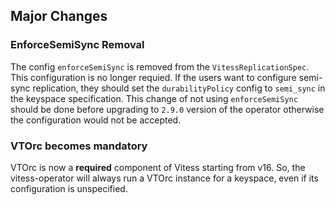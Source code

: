 ## Major Changes

### EnforceSemiSync Removal

The config `enforceSemiSync` is removed from the `VitessReplicationSpec`. This configuration is no longer requied.
If the users want to configure semi-sync replication, they should set the `durabilityPolicy` config to `semi_sync` in the keyspace specification.
This change of not using `enforceSemiSync` should be done before upgrading to `2.9.0` version of the operator otherwise the configuration would not be accepted.

### VTOrc becomes mandatory

VTOrc is now a **required** component of Vitess starting from v16. So, the vitess-operator will always run
a VTOrc instance for a keyspace, even if its configuration is unspecified.